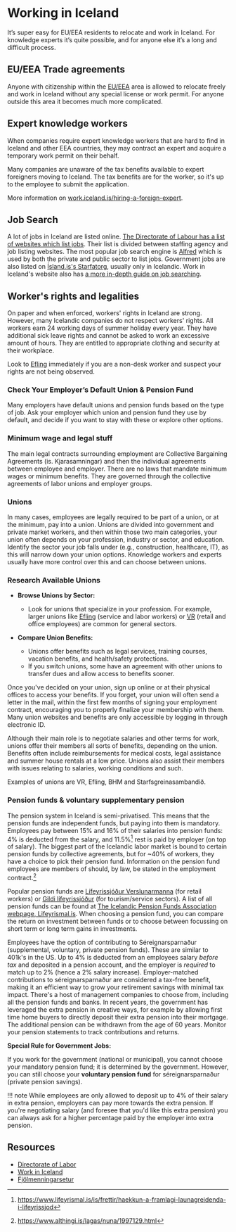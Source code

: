 # Working in Iceland

It’s super easy for EU/EEA residents to relocate and work in Iceland. For
knowledge experts it’s quite possible, and for anyone else it’s a long and
difficult process.

## EU/EEA Trade agreements

Anyone with citizenship within the
[EU/EEA](https://en.wikipedia.org/wiki/European_Economic_Area) area is allowed
to relocate freely and work in Iceland without any special license or work
permit. For anyone outside this area it becomes much more complicated.

## Expert knowledge workers

When companies require expert knowledge workers that are hard to find in Iceland and other EEA countries, they may contract an expert and acquire a temporary work permit on their behalf.

Many companies are unaware of the tax benefits available to expert foreigners moving to Iceland. The tax benefits are for the worker, so it's up to the employee to submit the application.

More information on [work.iceland.is/hiring-a-foreign-expert](https://work.iceland.is/hiring/hiring-a-foreign-expert).

## Job Search
A lot of jobs in Iceland are listed online. [The Directorate of Labour has a list of websites which list jobs](https://www.vinnumalastofnun.is/en/work/other-recruitment-agencies). Their list is divided between staffing agency and job listing websites. The most popular job search engine is [Alfred](https://alfred.is/) which is used by both the private and public sector to list jobs. Government jobs are also listed on [Ísland.is's Starfatorg](https://island.is/starfatorg), usually only in Icelandic. Work in Iceland's website also has [a more in-depth guide on job searching](https://work.iceland.is/working/job-hunting/).

## Worker's rights and legalities

On paper and when enforced, workers' rights in Iceland are strong. However,
many Icelandic companies do not respect workers' rights. All workers earn 24
working days of summer holiday every year. They have additional sick leave
rights and cannot be asked to work an excessive amount of hours. They are
entitled to appropriate clothing and security at their workplace.

Look to [Efling](https://efling.is/?lang=en) immediately if you are a non-desk worker and suspect your rights are not being observed.

### Check Your Employer’s Default Union & Pension Fund
Many employers have default unions and pension funds based on the type of job. Ask your employer which union and pension fund they use by default, and decide if you want to stay with these or explore other options.

### Minimum wage and legal stuff
The main legal contracts surrounding employment are Collective Bargaining Agreements (is. Kjarasamningar) and then the individual agreements between employee and employer. There are no laws that mandate minimum wages or minimum benefits. They are governed through the collective agreements of labor unions and employer groups.

### Unions
In many cases, employees are legally required to be part of a union, or at the minimum, pay into a union. Unions are divided into government and private market workers, and then within those two main categories, your union often depends on your profession, industry or sector, and education. Identify the sector your job falls under (e.g., construction, healthcare, IT), as this will narrow down your union options. Knowledge workers and experts usually have more control over this and can choose between unions. 

### Research Available Unions
* **Browse Unions by Sector:**
 
    * Look for unions that specialize in your profession. For example, larger unions like [Efling](https://efling.is/) (service and labor workers) or [VR](https://www.vr.is/) (retail and office employees) are common for general sectors.
* **Compare Union Benefits:**
     * Unions offer benefits such as legal services, training courses, vacation benefits, and health/safety protections.
     * If you switch unions, some have an agreement with other unions to transfer dues and allow access to benefits sooner.

Once you've decided on your union, sign up online or at their physical offices to access your benefits. If you forget, your union will often send a letter in the mail, within the first few months of signing your employment contract, encouraging you to properly finalize your membership with them. Many union websites and benefits are only accessible by logging in through electronic ID.

Although their main role is to negotiate salaries and other terms for work, unions offer their members all sorts of benefits, depending on the union. Benefits often include reimbursements for medical costs, legal assistance and summer house rentals at a low price. Unions also assist their members with issues relating to salaries, working conditions and such.

Examples of unions are VR, Efling, BHM and Starfsgreinasambandið.


### Pension funds & voluntary supplementary pension
The pension system in Iceland is semi-privatised. This means that the pension funds are independent funds, but paying into them is mandatory. Employees pay between 15% and 16% of their salaries into pension funds: 4% is deducted from the salary, and 11.5%[^1]  rest is paid by employer (on top of salary). The biggest part of the Icelandic labor market is bound to certain pension funds by collective agreements, but for ~40% of workers, they have a choice to pick their pension fund. Information on the pension fund employees are members of should, by law, be stated in the employment contract.[^2]

Popular pension funds are [Lífeyrissjóður Verslunarmanna](https://www.live.is/) (for retail workers) or [Gildi lífeyrissjóður](https://www.gildi.is/) (for tourism/service sectors). A list of all pension funds can be found at [The Icelandic Pension Funds Association webpage, Lifeyrismal.is](https://www.lifeyrismal.is/en/pension-funds). When choosing a pension fund, you can compare the return on investment between funds or to choose between focussing on short term or long  term gains in investments.

Employees have the option of contributing to Séreignarsparnaður (supplemental, voluntary, private  pension funds). These are similar to 401k's in the US. Up to 4% is deducted from an employees salary *before tax* and deposited in a pension account, and the employer is *required* to match up to 2% (hence a 2% salary increase). Employer-matched contributions to séreignarsparnaður are considered a tax-free benefit, making it an efficient way to grow your retirement savings with minimal tax impact. There's a host of management companies to choose from, including all the pension funds and banks. In recent years, the government has leveraged the extra pension in creative ways, for example by allowing first time home buyers to directly deposit their extra pension into their mortgage. The additional pension can be withdrawn from the age of 60 years. Monitor your pension statements to track contributions and returns.

**Special Rule for Government Jobs:**

If you work for the government (national or municipal), you cannot choose your mandatory pension fund; it is determined by the government. However, you can still choose your **voluntary pension fund** for séreignarsparnaður (private pension savings).

!!! note
	While employees are only allowed to deposit up to 4% of their salary in extra pension, employers can pay more towards the extra pension. If you're negotiating salary (and foresee that you'd like this extra pension) you can always ask for a higher percentage paid by the employer into extra pension.

## Resources

- [Directorate of Labor](https://www.vinnumalastofnun.is/en)
- [Work in Iceland](https://work.iceland.is/)
- [Fjölmenningarsetur](https://www.mcc.is)


[^1]: https://www.lifeyrismal.is/is/frettir/haekkun-a-framlagi-launagreidenda-i-lifeyrissjod
[^2]: https://www.althingi.is/lagas/nuna/1997129.html
